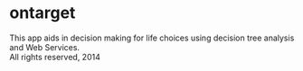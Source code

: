 ontarget
========
This app aids in decision making for life choices using decision tree analysis and Web Services.  
All rights reserved, 2014
